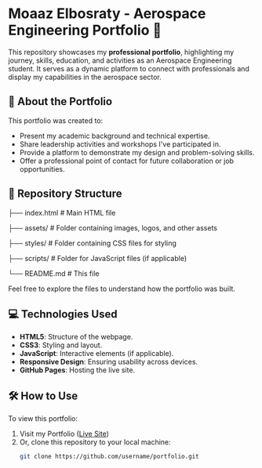 # Moaaz Elbosraty - Aerospace Engineering Portfolio 🚀

This repository showcases my **professional portfolio**, highlighting my journey, skills, education, and activities as an Aerospace Engineering student. It serves as a dynamic platform to connect with professionals and display my capabilities in the aerospace sector.

## 📖 About the Portfolio

This portfolio was created to:
- Present my academic background and technical expertise.
- Share leadership activities and workshops I've participated in.
- Provide a platform to demonstrate my design and problem-solving skills.
- Offer a professional point of contact for future collaboration or job opportunities.

## 📂 Repository Structure

├── index.html # Main HTML file

├── assets/ # Folder containing images, logos, and other assets

├── styles/ # Folder containing CSS files for styling

├── scripts/ # Folder for JavaScript files (if applicable)

└── README.md # This file


Feel free to explore the files to understand how the portfolio was built.

## 💻 Technologies Used

- **HTML5**: Structure of the webpage.
- **CSS3**: Styling and layout.
- **JavaScript**: Interactive elements (if applicable).
- **Responsive Design**: Ensuring usability across devices.
- **GitHub Pages**: Hosting the live site.

## 🛠️ How to Use

To view this portfolio:
1. Visit my Portfolio ([Live Site](https://moaz-2002.github.io/))
2. Or, clone this repository to your local machine:
   ```bash
   git clone https://github.com/username/portfolio.git
